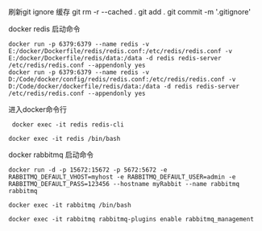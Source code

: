 刷新git ignore 缓存
git rm -r --cached .
git add .
git commit -m '.gitignore'

docker redis 启动命令

```shell
docker run -p 6379:6379 --name redis -v E:/docker/Dockerfile/redis/redis.conf:/etc/redis/redis.conf -v E:/docker/Dockerfile/redis/data:/data -d redis redis-server /etc/redis/redis.conf --appendonly yes
docker run -p 6379:6379 --name redis -v D:/Code/docker/config/redis/redis.conf:/etc/redis/redis.conf -v D:/Code/docker/dockerfile/redis/data:/data -d redis redis-server /etc/redis/redis.conf --appendonly yes

```
进入docker命令行
```shell
 docker exec -it redis redis-cli
```
```shell
docker exec -it redis /bin/bash
```

docker rabbitmq 启动命令

```shell
docker run -d -p 15672:15672 -p 5672:5672 -e RABBITMQ_DEFAULT_VHOST=myhost -e RABBITMQ_DEFAULT_USER=admin -e RABBITMQ_DEFAULT_PASS=123456 --hostname myRabbit --name rabbitmq rabbitmq
```
```shell
docker exec -it rabbitmq /bin/bash
```
```shell
docker exec -it rabbitmq rabbitmq-plugins enable rabbitmq_management
```